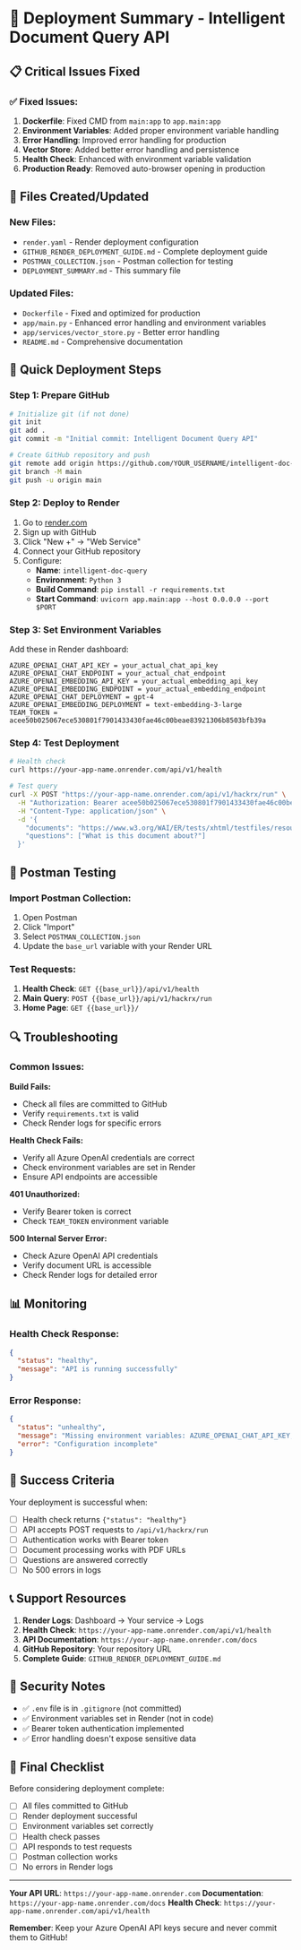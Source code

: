 # 🚀 Deployment Summary - Intelligent Document Query API

## 📋 Critical Issues Fixed

### ✅ **Fixed Issues:**
1. **Dockerfile**: Fixed CMD from `main:app` to `app.main:app`
2. **Environment Variables**: Added proper environment variable handling
3. **Error Handling**: Improved error handling for production
4. **Vector Store**: Added better error handling and persistence
5. **Health Check**: Enhanced with environment variable validation
6. **Production Ready**: Removed auto-browser opening in production

## 🔧 Files Created/Updated

### **New Files:**
- `render.yaml` - Render deployment configuration
- `GITHUB_RENDER_DEPLOYMENT_GUIDE.md` - Complete deployment guide
- `POSTMAN_COLLECTION.json` - Postman collection for testing
- `DEPLOYMENT_SUMMARY.md` - This summary file

### **Updated Files:**
- `Dockerfile` - Fixed and optimized for production
- `app/main.py` - Enhanced error handling and environment variables
- `app/services/vector_store.py` - Better error handling
- `README.md` - Comprehensive documentation

## 🚀 Quick Deployment Steps

### **Step 1: Prepare GitHub**
```bash
# Initialize git (if not done)
git init
git add .
git commit -m "Initial commit: Intelligent Document Query API"

# Create GitHub repository and push
git remote add origin https://github.com/YOUR_USERNAME/intelligent-doc-query.git
git branch -M main
git push -u origin main
```

### **Step 2: Deploy to Render**
1. Go to [render.com](https://render.com)
2. Sign up with GitHub
3. Click "New +" → "Web Service"
4. Connect your GitHub repository
5. Configure:
   - **Name**: `intelligent-doc-query`
   - **Environment**: `Python 3`
   - **Build Command**: `pip install -r requirements.txt`
   - **Start Command**: `uvicorn app.main:app --host 0.0.0.0 --port $PORT`

### **Step 3: Set Environment Variables**
Add these in Render dashboard:
```
AZURE_OPENAI_CHAT_API_KEY = your_actual_chat_api_key
AZURE_OPENAI_CHAT_ENDPOINT = your_actual_chat_endpoint
AZURE_OPENAI_EMBEDDING_API_KEY = your_actual_embedding_api_key
AZURE_OPENAI_EMBEDDING_ENDPOINT = your_actual_embedding_endpoint
AZURE_OPENAI_CHAT_DEPLOYMENT = gpt-4
AZURE_OPENAI_EMBEDDING_DEPLOYMENT = text-embedding-3-large
TEAM_TOKEN = acee50b025067ece530801f7901433430fae46c00beae83921306b8503bfb39a
```

### **Step 4: Test Deployment**
```bash
# Health check
curl https://your-app-name.onrender.com/api/v1/health

# Test query
curl -X POST "https://your-app-name.onrender.com/api/v1/hackrx/run" \
  -H "Authorization: Bearer acee50b025067ece530801f7901433430fae46c00beae83921306b8503bfb39a" \
  -H "Content-Type: application/json" \
  -d '{
    "documents": "https://www.w3.org/WAI/ER/tests/xhtml/testfiles/resources/pdf/dummy.pdf",
    "questions": ["What is this document about?"]
  }'
```

## 🧪 Postman Testing

### **Import Postman Collection:**
1. Open Postman
2. Click "Import"
3. Select `POSTMAN_COLLECTION.json`
4. Update the `base_url` variable with your Render URL

### **Test Requests:**
1. **Health Check**: `GET {{base_url}}/api/v1/health`
2. **Main Query**: `POST {{base_url}}/api/v1/hackrx/run`
3. **Home Page**: `GET {{base_url}}/`

## 🔍 Troubleshooting

### **Common Issues:**

**Build Fails:**
- Check all files are committed to GitHub
- Verify `requirements.txt` is valid
- Check Render logs for specific errors

**Health Check Fails:**
- Verify all Azure OpenAI credentials are correct
- Check environment variables are set in Render
- Ensure API endpoints are accessible

**401 Unauthorized:**
- Verify Bearer token is correct
- Check `TEAM_TOKEN` environment variable

**500 Internal Server Error:**
- Check Azure OpenAI API credentials
- Verify document URL is accessible
- Check Render logs for detailed error

## 📊 Monitoring

### **Health Check Response:**
```json
{
  "status": "healthy",
  "message": "API is running successfully"
}
```

### **Error Response:**
```json
{
  "status": "unhealthy",
  "message": "Missing environment variables: AZURE_OPENAI_CHAT_API_KEY, AZURE_OPENAI_CHAT_ENDPOINT",
  "error": "Configuration incomplete"
}
```

## 🎯 Success Criteria

Your deployment is successful when:
- [ ] Health check returns `{"status": "healthy"}`
- [ ] API accepts POST requests to `/api/v1/hackrx/run`
- [ ] Authentication works with Bearer token
- [ ] Document processing works with PDF URLs
- [ ] Questions are answered correctly
- [ ] No 500 errors in logs

## 📞 Support Resources

1. **Render Logs**: Dashboard → Your service → Logs
2. **Health Check**: `https://your-app-name.onrender.com/api/v1/health`
3. **API Documentation**: `https://your-app-name.onrender.com/docs`
4. **GitHub Repository**: Your repository URL
5. **Complete Guide**: `GITHUB_RENDER_DEPLOYMENT_GUIDE.md`

## 🔐 Security Notes

- ✅ `.env` file is in `.gitignore` (not committed)
- ✅ Environment variables set in Render (not in code)
- ✅ Bearer token authentication implemented
- ✅ Error handling doesn't expose sensitive data

## 🎉 Final Checklist

Before considering deployment complete:
- [ ] All files committed to GitHub
- [ ] Render deployment successful
- [ ] Environment variables set correctly
- [ ] Health check passes
- [ ] API responds to test requests
- [ ] Postman collection works
- [ ] No errors in Render logs

---

**Your API URL**: `https://your-app-name.onrender.com`
**Documentation**: `https://your-app-name.onrender.com/docs`
**Health Check**: `https://your-app-name.onrender.com/api/v1/health`

**Remember**: Keep your Azure OpenAI API keys secure and never commit them to GitHub! 